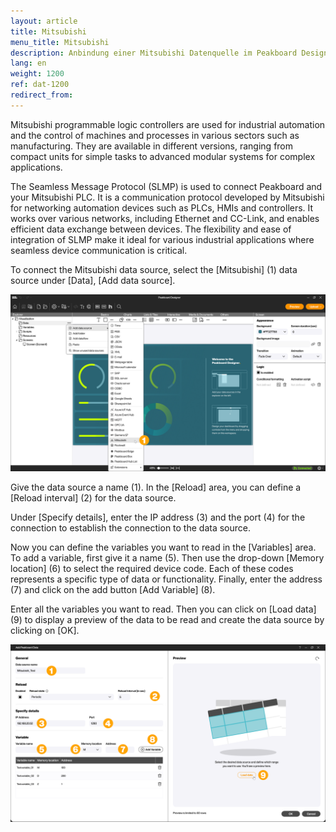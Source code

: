 ```yaml
---
layout: article
title: Mitsubishi
menu_title: Mitsubishi
description: Anbindung einer Mitsubishi Datenquelle im Peakboard Designer
lang: en
weight: 1200
ref: dat-1200
redirect_from:
---
```


Mitsubishi programmable logic controllers are used for industrial automation and the control of machines and processes in various sectors such as manufacturing. They are available in different versions, ranging from compact units for simple tasks to advanced modular systems for complex applications.

The Seamless Message Protocol (SLMP) is used to connect Peakboard and your Mitsubishi PLC.
It is a communication protocol developed by Mitsubishi for networking automation devices such as PLCs, HMIs and controllers. It works over various networks, including Ethernet and CC-Link, and enables efficient data exchange between devices. The flexibility and ease of integration of SLMP make it ideal for various industrial applications where seamless device communication is critical.

To connect the Mitsubishi data source, select the [Mitsubishi] (1) data source under [Data], [Add data source].

![Add Mitsubishi data source](/assets/images/data-sources/mitsubishi/en_mitsubishi-01.png)

Give the data source a name (1).
In the [Reload] area, you can define a [Reload interval] (2) for the data source.

Under [Specify details], enter the IP address (3) and the port (4) for the connection to establish the connection to the data source.

Now you can define the variables you want to read in the [Variables] area.
To add a variable, first give it a name (5). Then use the drop-down [Memory location] (6) to select the required device code. Each of these codes represents a specific type of data or functionality.
Finally, enter the address (7) and click on the add button [Add Variable] (8).

Enter all the variables you want to read. Then you can click on [Load data] (9) to display a preview of the data to be read and create the data source by clicking on [OK].

![Configure Mitsubishi data source](/assets/images/data-sources/mitsubishi/en_mitsubishi-02.png)
